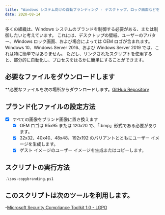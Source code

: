 ```yaml
---
title: "Windows システム向けの自動ブランディング - デスクトップ、ロック画面などを簡単に制御"
date: 2020-08-14
---
```



多くの組織は、Windows システムのブランドを制御する必要がある、または制御したいと考えています。
これには、デスクトップの壁紙、ユーザーのアバター、Windows ロック画面、および場合によっては OEM ロゴが含まれます。
Windows 10、Windows Server 2016、および Windows Server 2019 では、これは特に簡単ではありません。
ただし、リンクされたスクリプトを使用すると、部分的に自動化し、プロセスをはるかに簡単にすることができます。

## 必要なファイルをダウンロードします

**必要なファイルを次の場所からダウンロードします。[GitHub Repository](https://github.com/simeononsecurity/Windows-Branding-Script)

## ブランド化ファイルの設定方法

- [X] すべての画像をブランド画像に置き換えます
  - [X] OEM ロゴは 95x95 または 120x20 で、「.bmp」形式である必要があります。
  - [X] 32x32、40x40、48x48、192x192 のバリアントとともにユーザー イメージを生成します。
  - [X] ゲスト イメージのユーザー イメージを生成またはコピーします。

## スクリプトの実行方法
```
.\sos-copybranding.ps1
```

## このスクリプトは次のツールを利用します。

-[Microsoft Security Compliance Toolkit 1.0 - LGPO](https://www.microsoft.com/en-us/download/details.aspx?id=55319)
